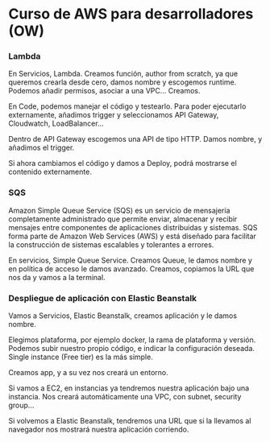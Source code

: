 # Curso de AWS para desarrolladores (OW)

### Lambda

En Servicios, Lambda. Creamos función, author from scratch, ya que queremos crearla desde cero, damos nombre y escogemos runtime. Podemos añadir permisos, asociar a una VPC... Creamos.

En Code, podemos manejar el código y testearlo. Para poder ejecutarlo externamente, añadimos trigger y seleccionamos API Gateway, Cloudwatch, LoadBalancer...

Dentro de API Gateway escogemos una API de tipo HTTP. Damos nombre, y añadimos el trigger.

Si ahora cambiamos el código y damos a Deploy, podrá mostrarse el contenido externamente.

### SQS

Amazon Simple Queue Service (SQS) es un servicio de mensajería completamente administrado que permite enviar, almacenar y recibir mensajes entre componentes de aplicaciones distribuidas y sistemas. SQS forma parte de Amazon Web Services (AWS) y está diseñado para facilitar la construcción de sistemas escalables y tolerantes a errores.

En servicios, Simple Queue Service. Creamos Queue, le damos nombre y en política de acceso le damos avanzado. Creamos, copiamos la URL que nos da y vamos a la terminal. 

### Despliegue de aplicación con Elastic Beanstalk

Vamos a Servicios, Elastic Beanstalk, creamos aplicación y le damos nombre. 

Elegimos plataforma, por ejemplo docker, la rama de plataforma y versión. Podemos subir nuestro propio código, e indicar la configuración deseada. Single instance (Free tier) es la más simple. 

Creamos app, y a su vez nos creará un entorno.

Si vamos a EC2, en instancias ya tendremos nuestra aplicación bajo una instancia. Nos creará automáticamente una VPC, con subnet, security group...

Si volvemos a Elastic Beanstalk, tendremos una URL que si la llevamos al navegador nos mostrará nuestra aplicación corriendo. 

